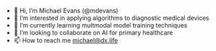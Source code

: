 - 👋 Hi, I’m Michael Evans (@mdevans)
- 👀 I’m interested in applying algorithms to diagnostic medical devices
- 🌱 I’m currently learning multmodal model training techniques
- 💞️ I’m looking to collaborate on AI for primary healthcare
- 📫 How to reach me michael@dx.life

<!---
mdevans/mdevans is a ✨ special ✨ repository because its `README.md` (this file) appears on your GitHub profile.
You can click the Preview link to take a look at your changes.
--->

